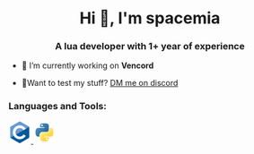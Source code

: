 <h1 align="center">Hi 👋, I'm spacemia</h1>
<h3 align="center">A lua developer with 1+ year of experience</h3>

- 🔭 I’m currently working on **Vencord**

- 👀Want to test my stuff? [DM me on discord](https://discord.gg/qYzpW54FpH)

<h3 align="left"></h3>
<p align="left">
</p>

<h3 align="left">Languages and Tools:</h3>
<p align="left"> <a href="https://www.cprogramming.com/" target="_blank" rel="noreferrer"> <img src="https://raw.githubusercontent.com/devicons/devicon/master/icons/c/c-original.svg" alt="c" width="40" height="40"/> </a> <a href="https://www.python.org" target="_blank" rel="noreferrer"> <img src="https://raw.githubusercontent.com/devicons/devicon/master/icons/python/python-original.svg" alt="python" width="40" height="40"/> </a> </p>
